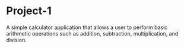 # Project-1
A simple calculator application that allows a user to perform basic arithmetic operations such as addition, subtraction, multiplication, and division.
